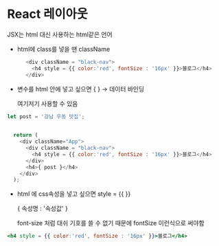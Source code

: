 # React 레이아웃

JSX는 html 대신 사용하는 html같은 언어

- html에 class를 넣을 땐 className

```javascript
      <div className = "black-nav">
        <h4 style = {{ color:'red', fontSize : '16px' }}>블로그</h4>
      </div>
```

- 변수를 html 안에 넣고 싶으면 { } → 데이터 바인딩
    
    여기저기 사용할 수 있음
    

```javascript
let post = '강남 우동 맛집';
  

  return (
    <div className="App">
      <div className = "black-nav">
        <h4 style = {{ color:'red', fontSize : '16px' }}>블로그</h4>
      </div>
      <h4>{ post }</h4>
    </div>
  );

```

- html 에 css속성을 넣고 싶으면 style = {{ }}
    
    { 속성명 : '속성값' }
    
    font-size 처럼 대쉬 기호를 쓸 수 없기 때문에 fontSize 이런식으로 써야함
    

```jsx
<h4 style = {{ color:'red', fontSize : '16px' }}>블로그</h4>
```